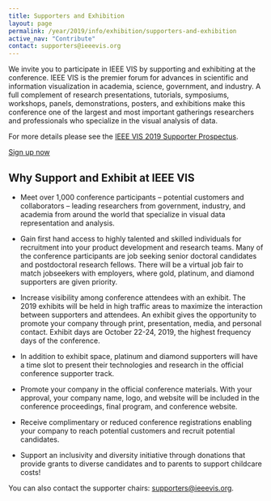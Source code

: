 ```yaml
---
title: Supporters and Exhibition
layout: page
permalink: /year/2019/info/exhibition/supporters-and-exhibition
active_nav: "Contribute"
contact: supporters@ieeevis.org
---
```


We invite you to participate in IEEE VIS by supporting and exhibiting at the conference.  IEEE VIS is the premier forum for advances in scientific and information visualization in academia, science, government, and industry. A full complement of research presentations, tutorials, symposiums, workshops, panels, demonstrations, posters, and exhibitions make this conference one of the largest and most important gatherings researchers and professionals who specialize in the visual analysis of data. 

For more details please see the [IEEE VIS 2019 Supporter Prospectus](VIS_Supporters_Prospectus_2019.pdf).

<p class="ieeevis-btn-wrapper"><a href="http://www.cvent.com/d/v6qky6" width="150" class="ieeevis-btn">Sign up now</a></p>

## Why Support and Exhibit at IEEE VIS

* Meet over 1,000 conference participants – potential customers and collaborators – leading researchers from government, industry, and academia from around the world that specialize in visual data representation and analysis.

* Gain first hand access to highly talented and skilled individuals for recruitment into your product development and research teams. Many of the conference participants are job seeking senior doctoral candidates and postdoctoral research fellows. There will be a virtual job fair to match jobseekers with employers, where gold, platinum, and diamond supporters are given priority.

* Increase visibility among conference attendees with an exhibit. The 2019 exhibits will be held in high traffic areas to maximize the interaction between supporters and attendees. An exhibit gives the opportunity to promote your company through print, presentation, media, and personal contact. Exhibit days are October 22-24, 2019, the highest frequency days of the conference.


* In addition to exhibit space, platinum and diamond supporters will have a time slot to present their technologies and research in the official conference supporter track.

* Promote your company in the official conference materials. With your approval, your company name, logo, and website will be included in the conference proceedings, final program, and conference website. 

* Receive complimentary or reduced conference registrations enabling your company to reach potential customers and recruit potential candidates.

* Support an inclusivity and diversity initiative through donations that provide grants to diverse candidates and to parents to support childcare costs!

You can also contact the supporter chairs: [supporters@ieeevis.org](mailto:supporters@ieeevis.org). 
